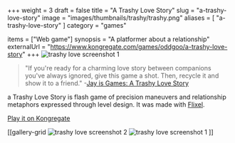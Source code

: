 +++
weight = 3
draft = false
title = "A Trashy Love Story"
slug = "a-trashy-love-story"
image = "images/thumbnails/trashy/trashy.png"
aliases = [
	"a-trashy-love-story"
]
category = "games"

items = ["Web game"]
synopsis = "A platformer about a relationship"
externalUrl = "https://www.kongregate.com/games/oddgoo/a-trashy-love-story"
+++
![trashy love screenshot 1](http://oddgoo.io.s3.amazonaws.com/covers/trashyLove/cover.png)

>"If you're ready for a charming love story between companions you've always ignored, give this game a shot. Then, recycle it and show it to a friend."
-[Jay is Games: A Trashy Love Story](http://jayisgames.com/archives/2012/04/a_trashy_love_story.php)

a Trashy Love Story is flash game of precision maneuvers and relationship metaphors expressed through level design. It was made with [Flixel](http://flixel.org/).

[Play it on Kongregate](http://www.kongregate.com/games/oddgoo/a-trashy-love-story)

[[gallery-grid
![trashy love screenshot 2](http://oddgoo.io.s3.amazonaws.com/covers/trashyLove/trashylove_2.png)
![trashy love screenshot 1](http://oddgoo.io.s3.amazonaws.com/covers/trashyLove/trashylove_1.png)
]]
